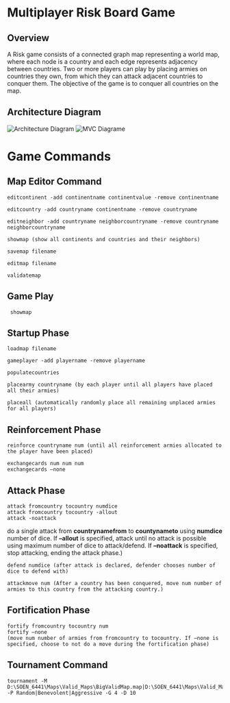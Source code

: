 # Multiplayer Risk Board Game
## Overview 
A Risk game consists of a connected graph map representing a world map, where each node is a country and each edge represents adjacency between countries. Two or more players can play by placing armies on countries they own, from which they can attack adjacent countries to conquer them. The objective of the game is to conquer all countries on the map.



## Architecture Diagram
![Architecture Diagram](https://github.com/san089/SOEN_6441/blob/master/Documents/ArchitectureDesign_Build2.png)
![MVC Diagrame](http://assets.processon.com/chart_image/5da4e016e4b0ea86c2afe75d.png)




# Game Commands

## Map Editor Command

    editcontinent -add continentname continentvalue -remove continentname

    editcountry -add countryname continentname -remove countryname

    editneighbor -add countryname neighborcountryname -remove countryname neighborcountryname

    showmap (show all continents and countries and their neighbors)

    savemap filename

    editmap filename

    validatemap

## Game Play   

     showmap

## Startup Phase

    loadmap filename

    gameplayer -add playername -remove playername

    populatecountries

    placearmy countryname (by each player until all players have placed all their armies)

    placeall (automatically randomly place all remaining unplaced armies for all players)


## Reinforcement Phase


    reinforce countryname num (until all reinforcement armies allocated to the player have been placed)

    exchangecards num num num
    exchangecards –none

## Attack Phase

    attack fromcountry tocountry numdice
    attack fromcountry tocountry -allout
    attack -noattack

do a single attack from **countrynamefrom** to **countynameto** using **numdice** number of dice. If **–allout** is specified, attack until no attack is possible using maximum number of dice to attack/defend. If **–noattack** is specified, stop attacking, ending the attack phase.)

    defend numdice (after attack is declared, defender chooses number of dice to defend with)

    attackmove num (After a country has been conquered, move num number of armies to this country from the attacking country.)


## Fortification Phase

    fortify fromcountry tocountry num
    fortify –none
    (move num number of armies from fromcountry to tocountry. If –none is specified, choose to not do a move during the fortification phase)
    
## Tournament Command

    tournament -M D:\SOEN_6441\Maps\Valid_Maps\BigValidMap.map|D:\SOEN_6441\Maps\Valid_Maps\BigValidMap.map|D:\SOEN_6441\Maps\Valid_Maps\BigValidMap.map -P Random|Benevolent|Aggressive -G 4 -D 10

